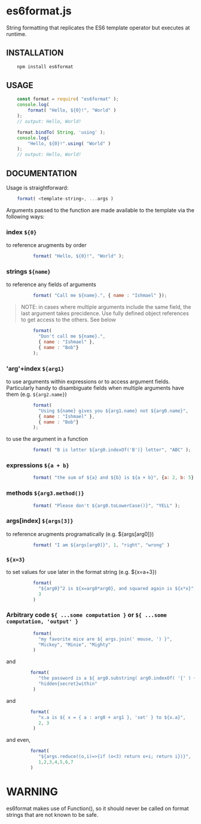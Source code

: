# es6format.js
String formatting that replicates the ES6 template operator but executes at runtime.

## INSTALLATION

```bash
	npm install es6format
```

## USAGE

```javascript
	const format = require( "es6format" );
	console.log(
		format( "Hello, ${0}!", "World" )
	);
	// output: Hello, World!

	format.bindTo( String, 'using' );
	console.log(
		"Hello, ${0}!".using( "World" )
	);
	// output: Hello, World!
```


## DOCUMENTATION

Usage is straightforward:

```javascript
	format( <template-string>, ...args )	
```

Arguments passed to the function are made available to the template via the following ways:


### index `${0}`
to reference arugments by order 

 
	   
```javascript
          format( "Hello, ${0}!", "World" );
```


### strings `${name}`
to reference any fields of arguments 


 
```javascript
          format( "Call me ${name}.", { name : "Ishmael" });
```

> NOTE: in cases where multiple arguments include the same field, the last argument takes precidence. Use fully defined object references to get access to the others. See below

```javascript
          format(
            "Don't call me ${name}.",
            { name : "Ishmael" },
            { name : "Bob"}
          );
```

### 'arg'+index `${arg1}`
to use arguments within expressions or to access argument fields. Particularly handy to disambiguate fields when multiple arguments have them (e.g. `${arg2.name}`)

 
```javascript
          format(
            "Using ${name} gives you ${arg1.name} not ${arg0.name}",
            { name : "Ishmael" },
            { name : "Bob"}
          );
```

to use the argument in a function 


```javascript
          format( "B is letter ${arg0.indexOf('B')} letter", "ABC" );
```

### expressions `${a + b}`


```javascript
          format( "the sum of ${a} and ${b} is ${a + b}", {a: 2, b: 5} );
```

### methods `${arg3.method()}`


```javascript
          format( "Please don't ${arg0.toLowerCase()}", "YELL" );
```


### args[index] `${args[3]}`
to reference arugments programatically (e.g. ${args[arg0]}) 


 
```javascript
          format( "I am ${args[arg0]}", 1, "right", "wrong" )
```


### <assignment> `${x=3}`
to set values for use later in the format string (e.g. ${x=a+3}) 


 
```javascript
          format(
            "${arg0}^2 is ${x=arg0*arg0}, and squared again is ${x*x}",
            3
          )
```

### Arbitrary code `${ ...some computation }` or `${ ...some computation, 'output' }`



```javascript
          format(
            "my favorite mice are ${ args.join(' mouse, ') }",
            "Mickey", "Minie", "Mighty"
          )
```


and

```javascript
         format(
            "the password is a ${ arg0.substring( arg0.indexOf( '{' ) + 1, arg0.indexOf( '}' ))}",
            "hidden{secret}within"
          )
```

and


```javascript
         format(
            "x.a is ${ x = { a : arg0 + arg1 }, 'set' } to ${x.a}",
            2, 3
          )
```

and even,


```javascript
         format(
          	"${args.reduce((o,i)=>{if (o<3) return o+i; return i})}",
          	1,2,3,4,5,6,7
         )
```


# WARNING
es6format makes use of Function(), so it should never be called on format strings that are not known to be safe.

